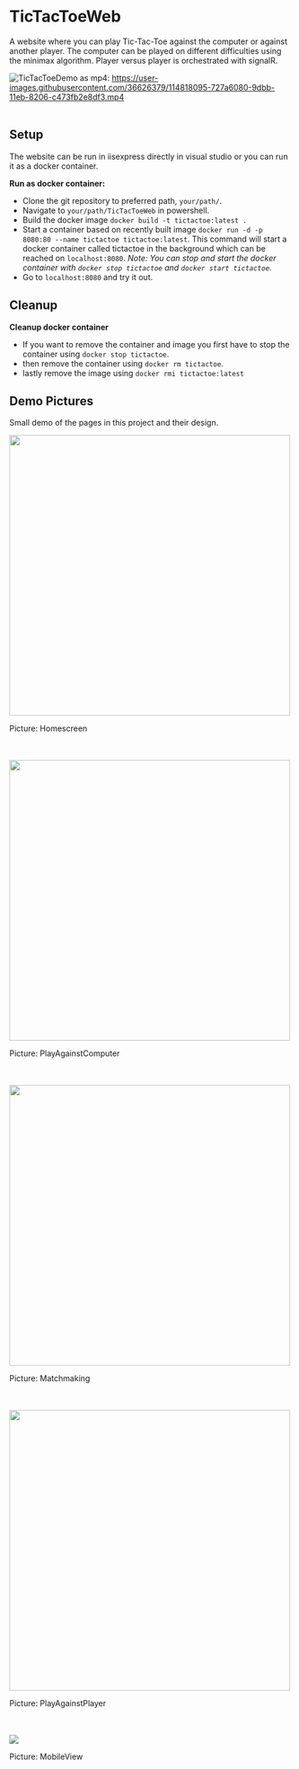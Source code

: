 # TicTacToeWeb
A website where you can play Tic-Tac-Toe against the computer or against another player. The computer can be played on different difficulties using the minimax algorithm. 
Player versus player is orchestrated with signalR.

![TicTacToeDemo](https://user-images.githubusercontent.com/36626379/114819851-6348e200-9dbe-11eb-9e16-1305729fbd4c.gif)
as mp4: https://user-images.githubusercontent.com/36626379/114818095-727a6080-9dbb-11eb-8206-c473fb2e8df3.mp4
<br />
<br />

## Setup
The website can be run in iisexpress directly in visual studio or you can run it as a docker container.

**Run as docker container:**
* Clone the git repository to preferred path, `your/path/`.
* Navigate to `your/path/TicTacToeWeb` in powershell.
* Build the docker image `docker build -t tictactoe:latest .`
* Start a container based on recently built image `docker run -d -p 8080:80 --name tictactoe tictactoe:latest`. This command will start a docker container called tictactoe in the background which can be reached on `localhost:8080`. *Note: You can stop and start the docker container with `docker stop tictactoe` and `docker start tictactoe`.*
* Go to `localhost:8080` and try it out.

## Cleanup

**Cleanup docker container**
* If you want to remove the container and image you first have to stop the container using `docker stop tictactoe`.
* then remove the container using `docker rm tictactoe`.
* lastly remove the image using `docker rmi tictactoe:latest`

## Demo Pictures
Small demo of the pages in this project and their design.

<img width="500px" src="./DemoContent/HomeScreen.PNG">
<p>Picture: Homescreen</p>
<br />
<br />

<img width="500px" src="./DemoContent/PlayAgainstComputer.PNG">
<p>Picture: PlayAgainstComputer</p>
<br />
<br />

<img width="500px" src="./DemoContent/Matchmaking.PNG">
<p>Picture: Matchmaking</p>
<br />
<br />

<img width="500px" src="./DemoContent/PlayAgainstPlayer.PNG">
<p>Picture: PlayAgainstPlayer</p>
<br />
<br />

<img src="./DemoContent/MobileView.PNG">
<p>Picture: MobileView</p>
